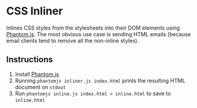 CSS Inliner
===========

Inlines CSS styles from the stylesheets into their DOM elements using [Phantom.js](http://phantomjs.org). The most obvious use case is sending HTML emails (because email clients tend to remove all the non-inline styles).


Instructions
------------

1. Install [Phantom.js](http://phantomjs.org/download.html)
2. Running ```phantomjs inliner.js index.html``` prints the resulting HTML document on ```stdout```
3. Run ```phantomjs inline.js index.html > inline.html``` to save to ```inline.html```

